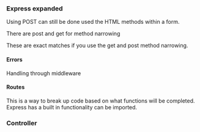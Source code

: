 ### Express expanded
Using POST can still be done used the HTML methods within a form. 

There are post and get for method narrowing 

These are exact matches if you use the get and post method narrowing. 

#### Errors 
Handling through middleware

#### Routes

This is a way to break up code based on what functions will be completed. 
Express has a built in functionality can be imported. 

### Controller
